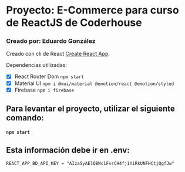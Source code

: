 # Proyecto: E-Commerce para curso de ReactJS de Coderhouse
### Creado por: Eduardo González

Creado con cli de React [Create React App](https://github.com/facebook/create-react-app).

Dependencias utilizadas: 

- [x] React Router Dom `npm start`
- [x] Material UI `npm i @mui/material @emotion/react @emotion/styled`
- [x] Firebase `npm i firebase`

## Para levantar el proyecto, utilizar el siguiente comando:

#### `npm start`

## Esta información debe ir en .env:
```
REACT_APP_BD_API_KEY = "AIzaSyAElQBWc1FvrCH4fj1YiRkUNFHCtjQgfJw"
```